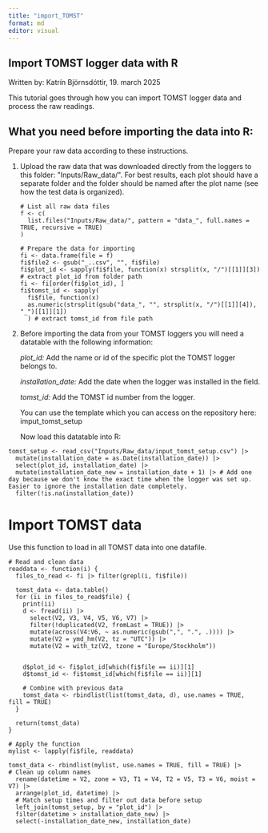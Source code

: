 ```yaml
---
title: "import_TOMST"
format: md
editor: visual
---
```


## Import TOMST logger data with R

Written by: Katrín Björnsdóttir, 19. march 2025

This tutorial goes through how you can import TOMST logger data and process the raw readings.

## What you need before importing the data into R:

Prepare your raw data according to these instructions.

1.  Upload the raw data that was downloaded directly from the loggers to this folder: "Inputs/Raw_data/". For best results, each plot should have a separate folder and the folder should be named after the plot name (see how the test data is organized).

    ```{r}
    # List all raw data files
    f <- c(
      list.files("Inputs/Raw_data/", pattern = "data_", full.names = TRUE, recursive = TRUE)
    )

    # Prepare the data for importing
    fi <- data.frame(file = f)
    fi$file2 <- gsub("_..csv", "", fi$file)
    fi$plot_id <- sapply(fi$file, function(x) strsplit(x, "/")[[1]][3]) # extract plot_id from folder path
    fi <- fi[order(fi$plot_id), ]
    fi$tomst_id <- sapply(
      fi$file, function(x) 
      as.numeric(strsplit(gsub("data_", "", strsplit(x, "/")[[1]][4]), "_")[[1]][1])
      ) # extract tomst_id from file path
    ```

2.  Before importing the data from your TOMST loggers you will need a datatable with the following information:

    *plot_id:* Add the name or id of the specific plot the TOMST logger belongs to.

    *installation_date:* Add the date when the logger was installed in the field.

    *tomst_id:* Add the TOMST id number from the logger.

    You can use the template which you can access on the repository here: imput_tomst_setup

    Now load this datatable into R:

```{r}
tomst_setup <- read_csv("Inputs/Raw_data/input_tomst_setup.csv") |> 
  mutate(installation_date = as.Date(installation_date)) |>
  select(plot_id, installation_date) |>
  mutate(installation_date_new = installation_date + 1) |> # Add one day because we don't know the exact time when the logger was set up. Easier to ignore the installation date completely.
  filter(!is.na(installation_date))
```

# Import TOMST data

Use this function to load in all TOMST data into one datafile.

```{r}
# Read and clean data
readdata <- function(i) {
  files_to_read <- fi |> filter(grepl(i, fi$file))
  
  tomst_data <- data.table()
  for (ii in files_to_read$file) {
    print(ii)
    d <- fread(ii) |>
      select(V2, V3, V4, V5, V6, V7) |>
      filter(!duplicated(V2, fromLast = TRUE)) |>
      mutate(across(V4:V6, ~ as.numeric(gsub(",", ".", .)))) |>
      mutate(V2 = ymd_hm(V2, tz = "UTC")) |>
      mutate(V2 = with_tz(V2, tzone = "Europe/Stockholm"))
    
    
    d$plot_id <- fi$plot_id[which(fi$file == ii)][1]
    d$tomst_id <- fi$tomst_id[which(fi$file == ii)][1]
    
    # Combine with previous data
    tomst_data <- rbindlist(list(tomst_data, d), use.names = TRUE, fill = TRUE)
  }
  
  return(tomst_data)
}

# Apply the function
mylist <- lapply(fi$file, readdata)

tomst_data <- rbindlist(mylist, use.names = TRUE, fill = TRUE) |> 
# Clean up column names
  rename(datetime = V2, zone = V3, T1 = V4, T2 = V5, T3 = V6, moist = V7) |>
  arrange(plot_id, datetime) |> 
  # Match setup times and filter out data before setup
  left_join(tomst_setup, by = "plot_id") |> 
  filter(datetime > installation_date_new) |>
  select(-installation_date_new, installation_date)

```
